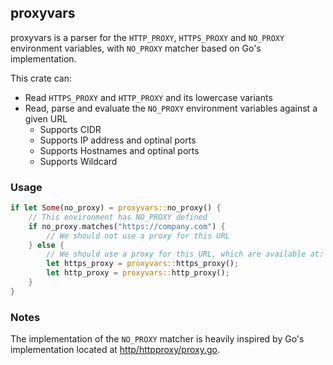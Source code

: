 ## proxyvars

proxyvars is a parser for the `HTTP_PROXY`, `HTTPS_PROXY` and `NO_PROXY` environment variables, with `NO_PROXY` matcher based on Go's implementation.

This crate can:

- Read `HTTPS_PROXY` and `HTTP_PROXY` and its lowercase variants
- Read, parse and evaluate the `NO_PROXY` environment variables against a given URL
    - Supports CIDR
    - Supports IP address and optinal ports
    - Supports Hostnames and optinal ports
    - Supports Wildcard

### Usage

```rust
if let Some(no_proxy) = proxyvars::no_proxy() {
    // This environment has NO_PROXY defined
    if no_proxy.matches("https://company.com") {
        // We should not use a proxy for this URL
    } else {
        // We should use a proxy for this URL, which are available at:
        let https_proxy = proxyvars::https_proxy();
        let http_proxy = proxyvars::http_proxy();
    }
}
```

### Notes

The implementation of the `NO_PROXY` matcher is heavily inspired by Go's implementation located at [http/httpproxy/proxy.go](https://github.com/golang/net/blob/master/http/httpproxy/proxy.go).